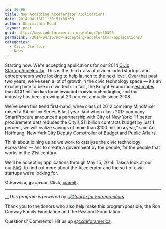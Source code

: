 ```yaml
---
id: 30396
title: Now Accepting Accelerator Applications
date: 2014-04-16T11:30:51+00:00
author: Dharmishta Rood
layout: post
guid: http://www.codeforamerica.org/blog/?p=30396
permalink: /2014/04/16/now-accepting-accelerator-applications/
categories:
  - Civic Startups
  - News
---
```

Starting now. We&#8217;re accepting applications for our 2014 <a href="http://codeforamerica.org/geeks/accelerator-apply/" target="_blank">Civic Startup Accelerator</a>. This is the third class of civic minded startups and entrepreneurs we&#8217;re looking to help launch to the next level. Over that past two years, we&#8217;ve seen a lot of growth in the civic technology space — it&#8217;s an exciting time to bee in civic tech. In fact, the Knight Foundation <a href="http://www.slideshare.net/knightfoundation/knight-civictech" target="_blank">estimates</a> that $431 million has been invested in civic technologies, and the industry has been growing at 23 percent annually since 2008.

We&#8217;ve seen this trend first-hand, when class of 2012 company MindMixer raised a $4 million Series B last year. And when class 2013 company SmartProcure announced a partnership with City of New York: “If better procurement data reduces the City’s $11 billion contracts budget by just 1 percent, we will realize savings of more than $100 million a year,” said Ari Hoffnung, New York City Deputy Comptroller of Budget and Public Affairs.

Think about joining us as we work to catalyze the civic technology ecosystem &#8212; and to create a government by the people, for the people that works in the 21st century.

We&#8217;ll be accepting applications through May 15, 2014. Take a look at our our <a href="http://codeforamerica.org/geeks/accelerator-faq/" target="_blank">FAQ</a>  to find out more about the Accelerator and the sort of civic startups we&#8217;re looking for.

Otherwise, go ahead. Click, <a href="http://codeforamerica.org/geeks/accelerator-apply/" target="_blank">submit</a>.

* * *

___This program is powered by [![Google for Entrepreneurs](http://www.codeforamerica.org/wp-content/uploads/2013/12/google_for_entrepreneurs1.jpg)](http://www.google.com/entrepreneurs/)_

Thank you to the donors who also help make this program possible, the Ron Conway Family Foundation and the Passport Foundation.

Questions? Comments? Hit us up [@codeforamerica](http://twitter.com/codeforamerica).